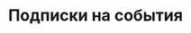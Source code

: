 ---
sidebar_position: 3
sidebar_label: Подписки на события
title: Подписки на события
description: Подписки на события
---
